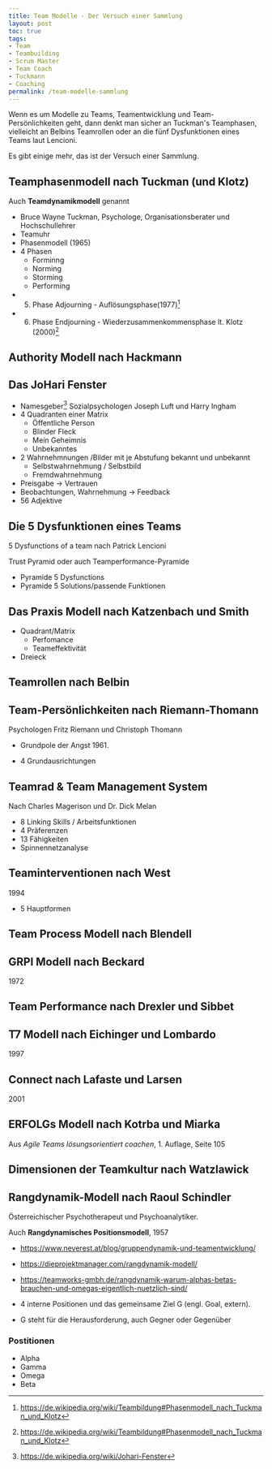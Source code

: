 ```yaml
---
title: Team Modelle - Der Versuch einer Sammlung
layout: post
toc: true
tags:
- Team
- Teambuilding
- Scrum Master
- Team Coach
- Tuckmann
- Coaching
permalink: /team-modelle-sammlung
---
```

Wenn es um Modelle zu Teams, Teamentwicklung und Team-Persönlichkeiten geht,
dann denkt man sicher an Tuckman's Teamphasen, vielleicht an Belbins Teamrollen 
oder an die fünf Dysfunktionen eines Teams laut Lencioni.

Es gibt einige mehr, das ist der Versuch einer Sammlung.
<!--break-->

## Teamphasenmodell nach Tuckman (und Klotz)

Auch **Teamdynamikmodell** genannt

- Bruce Wayne Tuckman,  Psychologe, Organisationsberater und Hochschullehrer 
- Teamuhr
- Phasenmodell (1965)
- 4 Phasen
  - Forminng
  - Norming
  - Storming 
  - Performing
- 5. Phase Adjourning - Auflösungsphase(1977)[^tuckman-klotz] 
- 6. Phase Endjourning - Wiederzusammenkommensphase lt. Klotz (2000)[^tuckman-klotz]

## Authority Modell nach Hackmann

## Das JoHari Fenster

- Namesgeber[^johari] Sozialpsychologen Joseph Luft und Harry Ingham
- 4 Quadranten einer Matrix
  - Öffentliche Person
  - Blinder Fleck
  - Mein Geheimnis
  - Unbekanntes
- 2 Wahrnehmnungen /Bilder mit je Abstufung bekannt und unbekannt
  - Selbstwahrnehmung / Selbstbild
  - Fremdwahrnehmung
- Preisgabe -> Vertrauen
- Beobachtungen, Wahrnehmung -> Feedback
- 56 Adjektive 

## Die 5 Dysfunktionen eines Teams 
 
5 Dysfunctions of a team nach Patrick Lencioni

Trust Pyramid oder auch Teamperformance-Pyramide 
- Pyramide 5 Dysfunctions
- Pyramide 5 Solutions/passende Funktionen

## Das Praxis Modell nach Katzenbach und Smith

- Quadrant/Matrix 
  - Perfomance 
  - Teameffektivität
- Dreieck


## Teamrollen nach Belbin

## Team-Persönlichkeiten nach Riemann-Thomann  

Psychologen Fritz Riemann und Christoph Thomann 
- Grundpole der Angst 1961.

- 4 Grundausrichtungen

## Teamrad & Team Management System

Nach Charles Magerison und Dr. Dick Melan
- 8 Linking Skills / Arbeitsfunktionen
- 4 Präferenzen 
- 13 Fähigkeiten
- Spinnennetzanalyse

## Teaminterventionen nach West

1994 
- 5 Hauptformen

## Team Process Modell nach Blendell

## GRPI Modell nach Beckard

1972

## Team Performance nach Drexler und Sibbet

## T7 Modell nach Eichinger und Lombardo

1997

## Connect nach Lafaste und Larsen

2001

## ERFOLGs Modell nach Kotrba und Miarka

Aus *Agile Teams lösungsorientiert coachen*, 1. Auflage, Seite 105

## Dimensionen der Teamkultur nach Watzlawick

##  Rangdynamik-Modell nach Raoul Schindler

Österreichischer Psychotherapeut und Psychoanalytiker.

Auch **Rangdynamisches Positionsmodell**, 1957

- <https://www.neverest.at/blog/gruppendynamik-und-teamentwicklung/>
- <https://dieprojektmanager.com/rangdynamik-modell/>
- <https://teamworks-gmbh.de/rangdynamik-warum-alphas-betas-brauchen-und-omegas-eigentlich-nuetzlich-sind/>

- 4 interne Positionen und das gemeinsame Ziel G (engl. Goal, extern).
- G steht für die Herausforderung, auch Gegner oder Gegenüber

### Postitionen

- Alpha
- Gamma
- Omega
- Beta


[^tuckman-klotz]: <https://de.wikipedia.org/wiki/Teambildung#Phasenmodell_nach_Tuckman_und_Klotz>
[^johari]: <https://de.wikipedia.org/wiki/Johari-Fenster>
